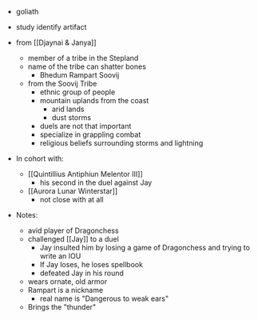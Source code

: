 - goliath
- study identify artifact
- from [[Djaynai & Janya]]
	- member of a tribe in the Stepland
	- name of the tribe can shatter bones
		- Bhedum Rampart Soovij
	- from the Soovij Tribe
		- ethnic group of people
		- mountain uplands from the coast
			- arid lands
			- dust storms
		- duels are not that important
		- specialize in grappling combat
		- religious beliefs surrounding storms and lightning

- In cohort with:
	- [[Quintillius Antiphiun Melentor III]]
		- his second in the duel against Jay
	- [[Aurora Lunar Winterstar]]
		- not close with at all

- Notes:
	-  avid player of Dragonchess
	-  challenged [[Jay]] to a duel
		- Jay insulted him by losing a game of Dragonchess and trying to write an IOU
		- If Jay loses, he loses spellbook
		- defeated Jay in his round
	-  wears ornate, old armor
	-  Rampart is a nickname
		-  real name is "Dangerous to weak ears"
	- Brings the "thunder"